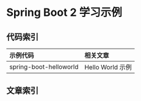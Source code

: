# Spring Boot 2 学习示例

## 代码索引

|示例代码|相关文章|
|:-|:-|
|spring-boot-helloworld|Hello World 示例|

## 文章索引
